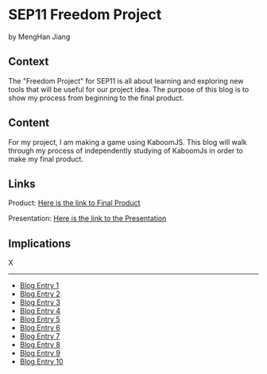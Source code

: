 # SEP11 Freedom Project
by MengHan Jiang

## Context
The "Freedom Project" for SEP11 is all about learning and exploring new tools that will be useful for our project idea. The purpose of this blog is to show my process from beginning to the final product.

## Content
For my project, I am making a game using KaboomJS. This blog will walk through my process of independently studying of KaboomJs in order to make my final product.

## Links

Product: [Here is the link to Final Product](https://fp-mvp.menghanj8072.repl.co/)

Presentation: [Here is the link to the Presentation](https://docs.google.com/presentation/d/1-w2vGD2DQpte47OWSo3JkwgT690Y3U3nplCrG-dxNtw/edit#slide=id.p)

## Implications
X

---

* [Blog Entry 1](entries/entry01.md)
* [Blog Entry 2](entries/entry02.md)
* [Blog Entry 3](entries/entry03.md)
* [Blog Entry 4](entries/entry04.md)
* [Blog Entry 5](entries/entry05.md)
* [Blog Entry 6](entries/entry06.md)
* [Blog Entry 7](entries/entry07.md)
* [Blog Entry 8](entries/entry08.md)
* [Blog Entry 9](entries/entry09.md)
* [Blog Entry 10](entries/entry10.md)
